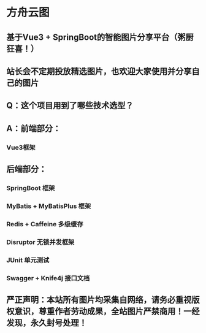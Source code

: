 # 方舟云图

## 基于Vue3 + SpringBoot的智能图片分享平台（粥厨狂喜！）
## 站长会不定期投放精选图片，也欢迎大家使用并分享自己的图片

## Q：这个项目用到了哪些技术选型？
## A：前端部分：
### Vue3框架
## 后端部分：
### SpringBoot 框架
### MyBatis + MyBatisPlus 框架
### Redis + Caffeine 多级缓存
### Disruptor 无锁并发框架
### JUnit 单元测试
### Swagger + Knife4j 接口文档

## 严正声明：本站所有图片均采集自网络，请务必重视版权意识，尊重作者劳动成果，全站图片严禁商用！一经发现，永久封号处理！